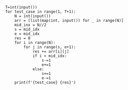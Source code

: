     T=int(input())
    for test_case in range(1, T+1):
        N = int(input())
        arr = [list(map(int, input()) for _ in range(N)]
        mid_inx = N//2
        s = mid_idx
        e = mid_idx
        res = 0
        for i in range(N):
            for j in range(s, e+1):
                res += arr[i][j]
                if i < mid_idx:
                    s-=1
                    e+=1
                else:
                    s+=1
                    e-=1
        print(f'{test_case} {res}')